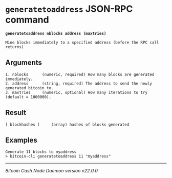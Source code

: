 `generatetoaddress` JSON-RPC command
====================================

**`generatetoaddress nblocks address (maxtries)`**

```
Mine blocks immediately to a specified address (before the RPC call returns)
```

Arguments
---------

```
1. nblocks      (numeric, required) How many blocks are generated immediately.
2. address      (string, required) The address to send the newly generated bitcoin to.
3. maxtries     (numeric, optional) How many iterations to try (default = 1000000).
```

Result
------

```
[ blockhashes ]     (array) hashes of blocks generated
```

Examples
--------

```
Generate 11 blocks to myaddress
> bitcoin-cli generatetoaddress 11 "myaddress"
```

***

*Bitcoin Cash Node Daemon version v22.0.0*
